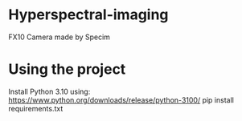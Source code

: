 # Hyperspectral-imaging
FX10 Camera made by Specim

# Using the project
Install Python 3.10 using: https://www.python.org/downloads/release/python-3100/
pip install requirements.txt
